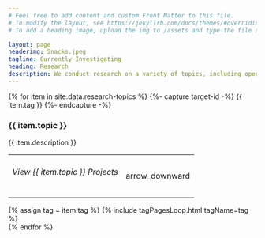 ```yaml
---
# Feel free to add content and custom Front Matter to this file.
# To modify the layout, see https://jekyllrb.com/docs/themes/#overriding-theme-defaults
# To add a heading image, upload the img to /assets and type the file name + extension into "headerimg"

layout: page
headerimg: Snacks.jpeg
tagline: Currently Investigating
heading: Research
description: We conduct research on a variety of topics, including operating systems, distributed systems, security, data provenance, program analysis, and much more!
---
```


<div class="container-fluid p-0">
    <div class="collapse-list-wrapper" 
     id="complex-wrapper-id">
    {% for item in site.data.research-topics %}
    {%- capture target-id -%}
        {{ item.tag }}
    {%- endcapture -%}
    <div class="container">
        <h3>{{ item.topic }}</h3>
        <P>{{ item.description }}</P>
        <div class="collapse-list-heading collapsed" 
            data-toggle="collapse" 
            data-target="#{{ target-id }}" 
            aria-controls="{{ target-id }}" 
            aria-expanded="{% if forloop.index == 1 %} true {% else %} false {% endif %}">
            <table class="mb-5">
                <tr>
                    <td>
                        <h6><span class="accordion-toggle" alt="Click to view more">View {{ item.topic }} Projects</span></h6>
                    </td>
                    <td>
                        <span class="material-icons float-right">arrow_downward</span>
                    </td>
                </tr>
            </table>
        </div>
    </div>
    <div class="bg-gray mb-5 collapse-list-target collapse" 
         id="{{ target-id }}" 
         aria-labelledby="{{ target-id }}" 
         data-parent="#complex-wrapper-id">
        <div class="container">{% assign tag = item.tag %}
            {% include tagPagesLoop.html tagName=tag %}
        </div>
    </div>
    {% endfor %}
</div>
